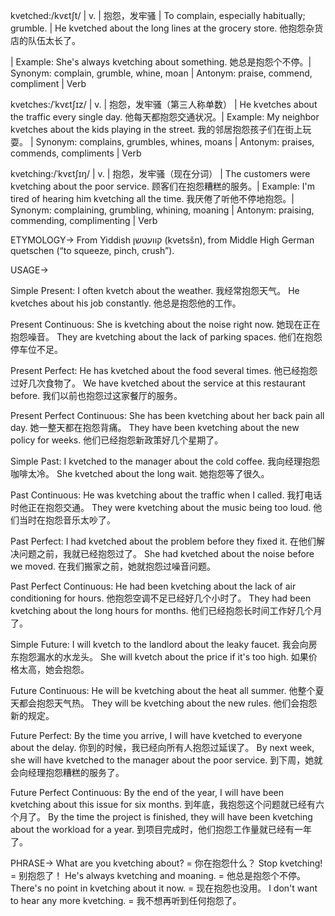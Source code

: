 kvetched:/kvɛtʃt/ | v. | 抱怨，发牢骚 | To complain, especially habitually; grumble. |  He kvetched about the long lines at the grocery store. 他抱怨杂货店的队伍太长了。

| Example: She's always kvetching about something. 她总是抱怨个不停。| Synonym: complain, grumble, whine, moan | Antonym: praise, commend, compliment | Verb

kvetches:/ˈkvɛtʃɪz/ | v. | 抱怨，发牢骚（第三人称单数） |  He kvetches about the traffic every single day. 他每天都抱怨交通状况。| Example: My neighbor kvetches about the kids playing in the street. 我的邻居抱怨孩子们在街上玩耍。 | Synonym: complains, grumbles, whines, moans | Antonym: praises, commends, compliments | Verb

kvetching:/ˈkvɛtʃɪŋ/ | v. | 抱怨，发牢骚（现在分词） | The customers were kvetching about the poor service. 顾客们在抱怨糟糕的服务。| Example:  I'm tired of hearing him kvetching all the time. 我厌倦了听他不停地抱怨。| Synonym: complaining, grumbling, whining, moaning | Antonym: praising, commending, complimenting | Verb


ETYMOLOGY->
From Yiddish קוועטשן‎ (kvetsšn), from Middle High German quetschen (“to squeeze, pinch, crush”).

USAGE->

Simple Present:
I often kvetch about the weather. 我经常抱怨天气。
He kvetches about his job constantly.  他总是抱怨他的工作。

Present Continuous:
She is kvetching about the noise right now. 她现在正在抱怨噪音。
They are kvetching about the lack of parking spaces. 他们在抱怨停车位不足。

Present Perfect:
He has kvetched about the food several times. 他已经抱怨过好几次食物了。
We have kvetched about the service at this restaurant before. 我们以前也抱怨过这家餐厅的服务。

Present Perfect Continuous:
She has been kvetching about her back pain all day. 她一整天都在抱怨背痛。
They have been kvetching about the new policy for weeks.  他们已经抱怨新政策好几个星期了。

Simple Past:
I kvetched to the manager about the cold coffee. 我向经理抱怨咖啡太冷。
She kvetched about the long wait. 她抱怨等了很久。

Past Continuous:
He was kvetching about the traffic when I called. 我打电话时他正在抱怨交通。
They were kvetching about the music being too loud.  他们当时在抱怨音乐太吵了。

Past Perfect:
I had kvetched about the problem before they fixed it. 在他们解决问题之前，我就已经抱怨过了。
She had kvetched about the noise before we moved. 在我们搬家之前，她就抱怨过噪音问题。

Past Perfect Continuous:
He had been kvetching about the lack of air conditioning for hours. 他抱怨空调不足已经好几个小时了。
They had been kvetching about the long hours for months.  他们已经抱怨长时间工作好几个月了。

Simple Future:
I will kvetch to the landlord about the leaky faucet. 我会向房东抱怨漏水的水龙头。
She will kvetch about the price if it's too high. 如果价格太高，她会抱怨。

Future Continuous:
He will be kvetching about the heat all summer. 他整个夏天都会抱怨天气热。
They will be kvetching about the new rules. 他们会抱怨新的规定。

Future Perfect:
By the time you arrive, I will have kvetched to everyone about the delay. 你到的时候，我已经向所有人抱怨过延误了。
By next week, she will have kvetched to the manager about the poor service. 到下周，她就会向经理抱怨糟糕的服务了。

Future Perfect Continuous:
By the end of the year, I will have been kvetching about this issue for six months. 到年底，我抱怨这个问题就已经有六个月了。
By the time the project is finished, they will have been kvetching about the workload for a year.  到项目完成时，他们抱怨工作量就已经有一年了。


PHRASE->
What are you kvetching about? = 你在抱怨什么？
Stop kvetching! = 别抱怨了！
He's always kvetching and moaning. = 他总是抱怨个不停。
There's no point in kvetching about it now. = 现在抱怨也没用。
I don't want to hear any more kvetching. = 我不想再听到任何抱怨了。

